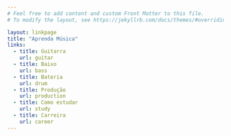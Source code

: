```yaml
---
# Feel free to add content and custom Front Matter to this file.
# To modify the layout, see https://jekyllrb.com/docs/themes/#overriding-theme-defaults

layout: linkpage
title: "Aprenda Música"
links:
  - title: Guitarra
    url: guitar
  - title: Baixo
    url: bass
  - title: Bateria
    url: drum
  - title: Produção
    url: production
  - title: Como estudar
    url: study
  - title: Carreira
    url: career
---
```

